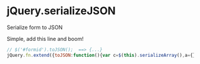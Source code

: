 # jQuery.serializeJSON
Serialize form to JSON


Simple, add this line and boom!
```javascript
// $('#formid').toJSON();  ==> {...}
jQuery.fn.extend({toJSON:function(){var c=$(this).serializeArray(),a={};$.map(c,function(b){a[b.name]=b.value});return a}});
```
